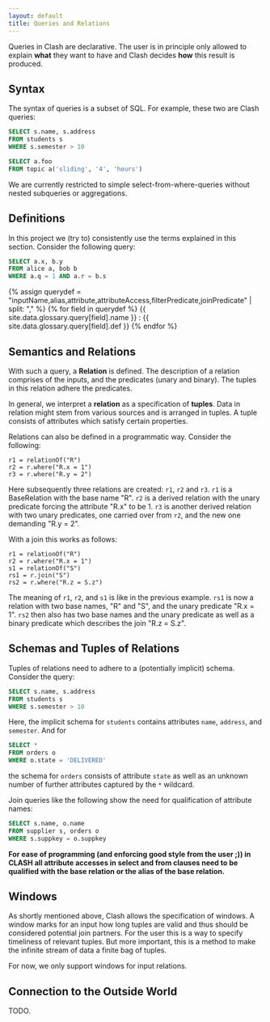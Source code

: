 ```yaml
---
layout: default
title: Queries and Relations
---
```


Queries in Clash are declarative. The user is in principle only allowed to explain **what** they want to have and Clash decides **how** this result is produced.

## Syntax

The syntax of queries is a subset of SQL. For example, these two are Clash queries:

```sql
SELECT s.name, s.address
FROM students s
WHERE s.semester > 10
```

```sql
SELECT a.foo
FROM topic a('sliding', '4', 'hours')
```

We are currently restricted to simple select-from-where-queries without nested subqueries or aggregations.

## Definitions

In this project we (try to) consistently use the terms explained in this section. Consider the following query:

```sql
SELECT a.x, b.y
FROM alice a, bob b
WHERE a.q = 1 AND a.r = b.s
```

{% assign querydef = "inputName,alias,attribute,attributeAccess,filterPredicate,joinPredicate" | split: "," %}
{% for field in querydef %}
{{ site.data.glossary.query[field].name }}
: {{ site.data.glossary.query[field].def }}
{% endfor %}

## Semantics and Relations

With such a query, a **Relation** is defined. The description of a relation comprises of the inputs, and the predicates (unary and binary). The tuples in this relation adhere the predicates.

In general, we interpret a **relation** as a specification of **tuples**.
Data in relation might stem from various sources and is arranged in tuples.
A tuple consists of attributes which satisfy certain properties.

Relations can also be defined in a programmatic way. Consider the following:

```
r1 = relationOf("R")
r2 = r.where("R.x = 1")
r3 = r.where("R.y = 2")
```

Here subsequently three relations are created: `r1`, `r2` and `r3`. `r1` is a BaseRelation with the base name "R". `r2` is a derived relation with the unary predicate forcing the attribute "R.x" to be 1. `r3` is another derived relation with two unary predicates, one carried over from `r2`, and the new one demanding "R.y = 2".

With a join this works as follows:

```
r1 = relationOf("R")
r2 = r.where("R.x = 1")
s1 = relationOf("S")
rs1 = r.join("S")
rs2 = r.where("R.z = S.z")
```

The meaning of `r1`, `r2`, and `s1` is like in the previous example. `rs1` is now a relation with two base names, "R" and "S", and the unary predicate "R.x = 1". `rs2` then also has two base names and the unary predicate as well as a binary predicate which describes the join "R.z = S.z".

## Schemas and Tuples of Relations

Tuples of relations need to adhere to a (potentially implicit) schema.
Consider the query:

```sql
SELECT s.name, s.address
FROM students s
WHERE s.semester > 10
```

Here, the implicit schema for `students` contains attributes `name`, `address`, and `semester`. And for

```sql
SELECT * 
FROM orders o
WHERE o.state = 'DELIVERED'
```

the schema for `orders` consists of attribute `state` as well as an unknown number of further attributes captured by the `*` wildcard.

Join queries like the following show the need for qualification of attribute names:

```sql
SELECT s.name, o.name
FROM supplier s, orders o
WHERE s.suppkey = o.suppkey
```

**For ease of programming (and enforcing good style from the user ;)) in CLASH all attribute accesses in select and from clauses need to be qualified with the base relation or the alias of the base relation.**

## Windows

As shortly mentioned above, Clash allows the specification of windows. A window marks for an input how long tuples are valid and thus should be considered potential join partners. For the user this is a way to specify timeliness of relevant tuples. But more important, this is a method to make the infinite stream of data a finite bag of tuples.

For now, we only support windows for input relations.

## Connection to the Outside World

TODO.

